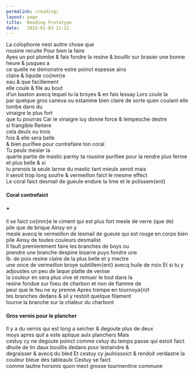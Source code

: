```yaml
---
permalink: /reading/
layout: page
title:  Reading Prototype
date:   2015-01-03 21:21
---
```


<div class="reading">
  <div class="image-viewer">
    <div id="image-view-seadragon" ></div>
  </div>
  <div class="divider"></div>
  <div class="page">
    <div class="part-1">
      La colophonie nest aultre chose que <br/>
      rousine recuite Pour bien la faire<br/>
      Ayes un pot plombe & fais fondre la resine & bouillir sur brasier une bonne heure & jusques a<br/>
      ce quelle ne demonstre estre poinct espesse ains<br/>
      claire & liquide co{mm}e<br/>
      eau & que facillement<br/>
      elle coule & file au bout<br/>
      d’un baston avecq lequel tu la broyes & en fais lessay Lors coule la<br/>
      par quelque gros caneva ou estamine bien claire de sorte quen coulant elle tombe dans du<br/>
      vinaigre le plus fort<br/>
      que tu pourras Car le vinaigre luy donne force & lempesche destre<br/>
      si frangible Reitere<br/>
      cela deulx ou trois<br/>
      fois & elle sera belle<br/>
      & bien purifiee pour contrefaire ton coral<br/>
      Tu peulx mesler la<br/>
      quarte partie de mastic parmy ta rousine purifiee pour la rendre plus ferme et plus belle & si<br/>
      tu prenois la seule larme du mastic tant mieulx seroit mais<br/>
      il seroit trop long soufre & vermeillon faict le mesme effect<br/>
    </div>
    <div class="part-2">
     Le coral faict desmail de gueule endure la lime et le polissem{ent}<br/>
    </div>
    <div class="part-3">
       <h4>Coral contrefaict</h4>
       <h4 class='center'>+</h4>
    </div>
    <div class="part-4">
      Il se faict co{mm}e le ciment qui est plus fort mesle de verre (que de)<br/>
      pile que de brique Ainsy on y<br/>
      mesle avecq le vermeillon de lesmail de gueule qui est rouge en corps bien pile Ainsy de toutes couleurs desmailst<br/>
    </div>
    <div class="part-5">
      Il fault premierement faire les branches de boys ou<br/>
      prendre une branche despine bisarre puys fondre une<br/>
      lb. de poix resine claire de la plus belle et y mectre<br/>
      une once de vermeillon broye subtillem{ent} avecq huile de noix Et si tu y adjoustes un peu de laque platte de venise<br/>
      la couleur en sera plus vive et remuer le tout dans la<br/>
      resine fondue sur foeu de charbon et non de flamme de<br/>
      peur que le feu ne sy prenne Apres trempe en tournoya{n}t<br/>
      tes branches dedans & sil y restoit quelque filament<br/>
      tourne la branche sur la chaleur du charbont<br/>
    </div>
    <div class="part-6">
      <h4>Gros vernis pour le plancher</h4>
      Il y a du vernis qui est long a seicher & degoute plus de deux<br/>
      moys apres quil a este aplique aulx planchers Mais<br/>
      cestuy cy ne degoute poinct comme celuy du temps passe qui estoit faict dhuile de lin daux bouillis dedans pour lestaindre &<br/>
      degraisser & avecq du bled Et cestuy cy jaulnissoict & rendoit verdastre la couleur bleue des tableaulx Cestuy se faict<br/>
      comme laultre horsmis quon mect grosse tourmentine commune<br/>
    </div>
  </div>
</div>
